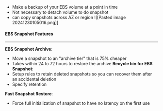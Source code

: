 - Make a backup of your EBS volume at a point in time
- Not necessary to detach volume to do snapshot
- can copy snapshots across AZ or region
![[Pasted image 20241230105016.png]]
#### EBS Snapshot Features
---
**EBS Snapshot Archive**:
- Move a snapshot to an "archive tier" that is 75% cheaper
- Takes within 24 to 72 hours to restore the archive
**Recycle bin for EBS Snapshot**:
- Setup rules to retain deleted snapshots so you can recover them after an accidental deletion
- Specify retention 

**Fast Snapshot Restore**:
- Force full initialization of snapshot to have no latency on the first use